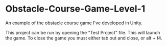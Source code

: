 # Obstacle-Course-Game-Level-1
An example of the obstacle course game I've developed in Unity.

This project can be run by opening the "Test Project" file. This will launch the game.
To close the game you must either tab out and close, or alt + f4.
